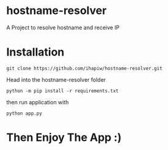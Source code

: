 # hostname-resolver
A Project to resolve hostname and receive IP

# Installation

`git clone https://github.com/ihapiw/hostname-resolver.git`

Head into the hostname-resolver folder

`python -m pip install -r requirements.txt`

then run application with

`python app.py`

# Then Enjoy The App :)